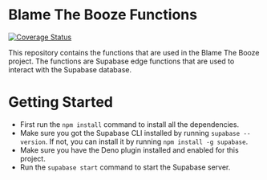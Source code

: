 # Blame The Booze Functions

[![Coverage Status](https://coveralls.io/repos/github/mahoote/btb-functions/badge.svg?branch=main)](https://coveralls.io/github/mahoote/btb-functions?branch=main)

This repository contains the functions that are used in the Blame The Booze project. The functions are Supabase edge functions that are used to interact with the Supabase database.

# Getting Started

-   First run the `npm install` command to install all the dependencies.
-   Make sure you got the Supabase CLI installed by running `supabase --version`. If not, you can install it by running `npm install -g supabase`.
-   Make sure you have the Deno plugin installed and enabled for this project.
-   Run the `supabase start` command to start the Supabase server.
